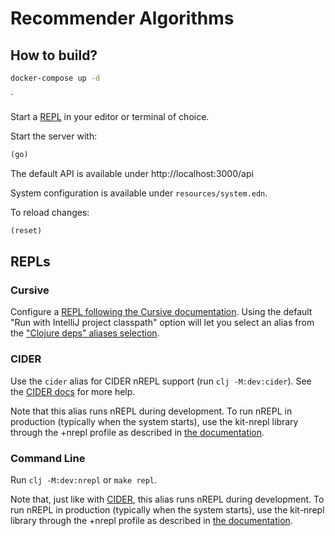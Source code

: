 # Recommender Algorithms

## How to build?

``` sh
docker-compose up -d
```

`

Start a [REPL](#repls) in your editor or terminal of choice.

Start the server with:

```clojure
(go)
```

The default API is available under http://localhost:3000/api

System configuration is available under `resources/system.edn`.

To reload changes:

```clojure
(reset)
```

## REPLs

### Cursive

Configure a [REPL following the Cursive documentation](https://cursive-ide.com/userguide/repl.html). Using the default "Run with IntelliJ project classpath" option will let you select an alias from the ["Clojure deps" aliases selection](https://cursive-ide.com/userguide/deps.html#refreshing-deps-dependencies).

### CIDER

Use the `cider` alias for CIDER nREPL support (run `clj -M:dev:cider`). See the [CIDER docs](https://docs.cider.mx/cider/basics/up_and_running.html) for more help.

Note that this alias runs nREPL during development. To run nREPL in production (typically when the system starts), use the kit-nrepl library through the +nrepl profile as described in [the documentation](https://kit-clj.github.io/docs/profiles.html#profiles).

### Command Line

Run `clj -M:dev:nrepl` or `make repl`.

Note that, just like with [CIDER](#cider), this alias runs nREPL during development. To run nREPL in production (typically when the system starts), use the kit-nrepl library through the +nrepl profile as described in [the documentation](https://kit-clj.github.io/docs/profiles.html#profiles).
